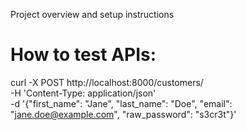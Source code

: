 Project overview and setup instructions


# How to test APIs:



curl -X POST http://localhost:8000/customers/ \
  -H 'Content-Type: application/json' \
  -d '{"first_name": "Jane", "last_name": "Doe", "email": "jane.doe@example.com", "raw_password": "s3cr3t"}'
